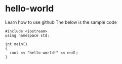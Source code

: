 # hello-world
Learn how to use github
The below is the sample code

```
#include <iostream>
using namespace std;

int main()
{
  cout << "hello world!" << endl;
}
```
